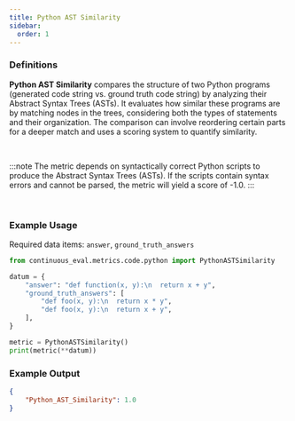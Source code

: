 ```yaml
---
title: Python AST Similarity
sidebar:
  order: 1
---
```


### Definitions

**Python AST Similarity** compares the structure of two Python programs (generated code string vs. ground truth code string) by analyzing their Abstract Syntax Trees (ASTs). It evaluates how similar these programs are by matching nodes in the trees, considering both the types of statements and their organization. The comparison can involve reordering certain parts for a deeper match and uses a scoring system to quantify similarity.

<br>

:::note
The metric depends on syntactically correct Python scripts to produce the Abstract Syntax Trees (ASTs). If the scripts contain syntax errors and cannot be parsed, the metric will yield a score of -1.0.
:::

<br>

### Example Usage

Required data items: `answer`, `ground_truth_answers`

```python
from continuous_eval.metrics.code.python import PythonASTSimilarity

datum = {
    "answer": "def function(x, y):\n  return x + y",
    "ground_truth_answers": [
        "def foo(x, y):\n  return x * y",
        "def foo(x, y):\n  return x + y",
    ],
}

metric = PythonASTSimilarity()
print(metric(**datum))
```

### Example Output

```JSON
{
    "Python_AST_Similarity": 1.0
}
```

